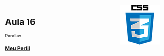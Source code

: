 <img align="right" src="../../../img/css.png" width="130"/>

# Aula 16

Parallax


### [Meu Perfil](http://phstefen.github.io/)